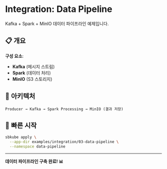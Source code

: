 # Integration: Data Pipeline

Kafka + Spark + MinIO 데이터 파이프라인 예제입니다.

## 📋 개요

**구성 요소**:
- **Kafka** (메시지 스트림)
- **Spark** (데이터 처리)
- **MinIO** (S3 스토리지)

## 🎯 아키텍처

```
Producer → Kafka → Spark Processing → MinIO (결과 저장)
```

## 🚀 빠른 시작

```bash
sbkube apply \
  --app-dir examples/integration/03-data-pipeline \
  --namespace data-pipeline
```

---

**데이터 파이프라인 구축 완료! 📊**

